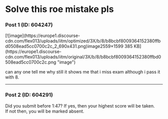 # Solve this roe mistake pls

### Post 1 (ID: 604247)

[![image](https://europe1.discourse-
cdn.com/flex013/uploads/iitm/optimized/3X/b/8/b8bcbf8009364152380ffbd0508ead5cc0700c2c_2_690x431.png)image2559×1599
385 KB](https://europe1.discourse-
cdn.com/flex013/uploads/iitm/original/3X/b/8/b8bcbf8009364152380ffbd0508ead5cc0700c2c.png
"image")

  
can any one tell me why still it shows me that i miss exam although i pass it
with 8.


---

### Post 2 (ID: 604291)

Did you submit before 1:47? If yes, then your highest score will be taken.  
If not then, you will be marked absent.


